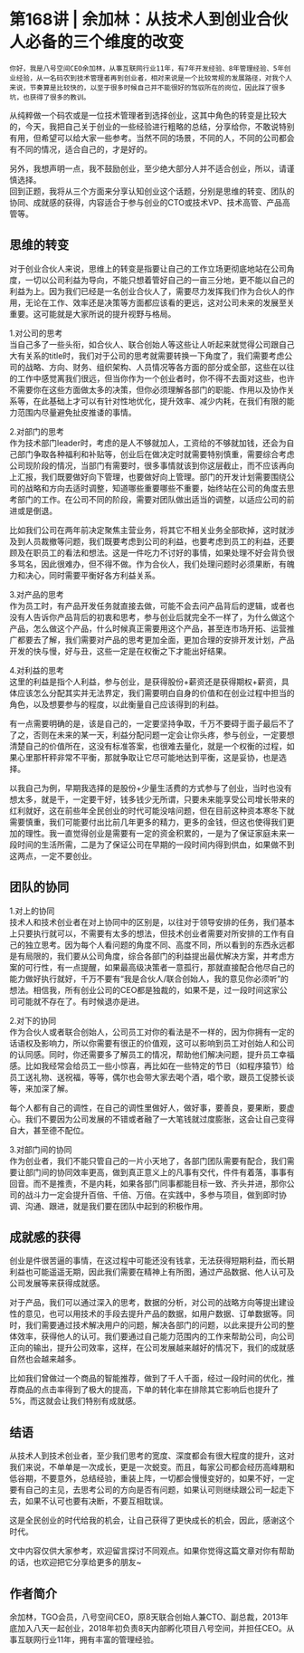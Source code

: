 # 第168讲 | 余加林：从技术人到创业合伙人必备的三个维度的改变

    你好，我是八号空间CEO余加林，从事互联网行业11年，有7年开发经验、8年管理经验、5年创业经验，从一名码农到技术管理者再到创业者，相对来说是一个比较常规的发展路径，对我个人来说，节奏算是比较快的，以至于很多时候自己并不能很好的驾驭所在的岗位，因此踩了很多坑，也获得了很多的教训。

从纯粹做一个码农或是一位技术管理者到选择创业，这其中角色的转变是比较大的，今天，我把自己关于创业的一些经验进行粗略的总结，分享给你，不敢说特别有用，但希望可以给大家一些参考。当然不同的场景，不同的人，不同的公司都会有不同的情况，适合自己的，才是好的。

另外，我想声明一点，我不鼓励创业，至少绝大部分人并不适合创业，所以，请谨慎选择。  
回到正题，我将从三个方面来分享认知创业这个话题，分别是思维的转变、团队的协同、成就感的获得，内容适合于参与创业的CTO或技术VP、技术高管、产品高管等。

## 思维的转变

对于创业合伙人来说，思维上的转变是指要让自己的工作立场更彻底地站在公司角度，一切以公司利益为导向，不能只想着管好自己的一亩三分地，更不能以自己的利益为上。因为我们已经是一名创业合伙人了，需要尽力发挥我们作为合伙人的作用，无论在工作、效率还是决策等方面都应该看的更远，这对公司未来的发展至关重要。这可能就是大家所说的提升视野与格局。

1.对公司的思考  
当自己多了一些头衔，如合伙人、联合创始人等这些让人听起来就觉得公司跟自己大有关系的title时，我们对于公司的思考就需要转换一下角度了，我们需要考虑公司的战略、方向、财务、组织架构、人员情况等各方面的部分或全部，这些在以往的工作中感觉离我们很远，但当你作为一个创业者时，你不得不去面对这些，也许不需要你在这些方面做太多的决策，但你必须理解各部门的职能、作用以及协作关系等，在此基础上才可以有针对性地优化，提升效率、减少内耗，在我们有限的能力范围内尽量避免扯皮推诿的事情。

2.对部门的思考  
作为技术部门leader时，考虑的是人不够就加人，工资给的不够就加钱，还会为自己部门争取各种福利和补贴等，创业后在做决定时就需要特别慎重，需要综合考虑公司现阶段的情况，当部门有需要时，很多事情就该到你这层截止，而不应该再向上汇报，我们既要做好向下管理，也要做好向上管理。部门的开发计划需要围绕公司的战略和方向去适时调整，知道哪些重要哪些不重要，始终站在公司的角度去思考部门的工作。在公司不同的阶段，需要对团队做出适当的调整，以适应公司的前进或是倒退。

比如我们公司在两年前决定聚焦主营业务，将其它不相关业务全部砍掉，这时就涉及到人员裁撤等问题，我们既要考虑到公司的利益，也要考虑到员工的利益，还要顾及在职员工的看法和想法。这是一件吃力不讨好的事情，如果处理不好会背负很多骂名，因此很难办，但不得不做。作为合伙人，我们处理问题时必须果断，有魄力和决心，同时需要平衡好各方利益关系。

3.对产品的思考  
作为员工时，有产品开发任务就直接去做，可能不会去问产品背后的逻辑，或者也没有人告诉你产品背后的初衷和思考，参与创业后就完全不一样了，为什么做这个产品，怎么做这个产品，什么时候真正需要用这个产品，甚至连市场开拓、运营推广都要去了解，我们需要对产品的思考更加全面，更加合理的安排开发计划，产品开发的快与慢，好与丑，这些一定是在权衡之下才能出好结果。

4.对利益的思考  
这里的利益是指个人利益，参与创业，是获得股份+薪资还是获得期权+薪资，具体应该怎么分配其实并无法界定，我们需要明白自身的价值和在创业过程中担当的角色，以及想要参与的程度，以此衡量自己应该得到的利益。

有一点需要明确的是，该是自己的，一定要坚持争取，千万不要碍于面子最后不了了之，否则在未来的某一天，利益分配问题一定会让你头疼，参与创业，一定要想清楚自己的价值所在，这没有标准答案，也很难去量化，就是一个权衡的过程，如果心里那杆秤非常不平衡，那就争取让它尽可能地达到平衡，这是妥协，也是选择。

以我自己为例，早期我选择的是股份+少量生活费的方式参与了创业，当时也没有想太多，就是干，一定要干好，钱多钱少无所谓，只要未来能享受公司增长带来的红利就好，这在前些年全民创业的时代可能没啥问题，但在目前这种资本寒冬下就需要慎重，我们可能要付出比前几年更多的精力，更多的金钱，但这也使得我们更加的理性。我一直觉得创业是需要有一定的资金积累的，一是为了保证家庭未来一段时间的生活所需，二是为了保证公司在早期的一段时间内得到供血，如果做不到这两点，一定不要创业。

## 团队的协同

1.对上的协同  
技术人和技术创业者在对上协同中的区别是，以往对于领导安排的任务，我们基本上只要执行就可以，不需要有太多的想法，但技术创业者需要对所安排的工作有自己的独立思考。因为每个人看问题的角度不同、高度不同，所以看到的东西永远都是有局限的，我们要从公司角度，综合各部门的利益提出最优解决方案，并考虑方案的可行性，有一点提醒，如果最高级决策者一意孤行，那就直接配合他尽自己的能力做好执行就好，千万不要有“我是合伙人/联合创始人，我的意见你必须听”的想法。相信我，所有创业公司的CEO都是独裁的，如果不是，过一段时间这家公司可能就不存在了。有时候退亦是进。

2.对下的协同  
作为合伙人或者联合创始人，公司员工对你的看法是不一样的，因为你拥有一定的话语权及影响力，所以你需要有很正的价值观，这可以影响到员工对创始人和公司的认同感。同时，你还需要多了解员工的情况，帮助他们解决问题，提升员工幸福感。比如我经常会给员工一些小惊喜，再比如在一些特定的节日（如程序猿节）给员工送礼物、送祝福，等等，偶尔也会带大家去喝个酒，唱个歌，跟员工促膝长谈等，来加深了解。

每个人都有自己的调性，在自己的调性里做好人，做好事，要善良，要果断，要虚心。我们不要因为公司发展的不错或者融了一大笔钱就过度膨胀，这会让自己变得自大，甚至德不配位。

3.对部门间的协同  
作为创业者，我们不能只管自己的一片小天地了，各部门团队需要有配合，我们需要让部门间的协同效率更高，做到真正意义上的凡事有交代，件件有着落，事事有回音。而不是推责，不是内耗，如果各部门同事都能目标一致、齐头并进，那你公司的战斗力一定会提升百倍、千倍、万倍。在实践中，多参与项目，做到即时协调、沟通、跟进，就是我们要在团队中起到的积极作用。

## 成就感的获得

创业是件很苦逼的事情，在这过程中可能还没有钱拿，无法获得短期利益，而长期利益也可能遥遥无期，因此我们需要在精神上有所图，通过产品数据、他人认可及公司发展等来获得成就感。

对于产品，我们可以通过深入的思考，数据的分析，对公司的战略方向等提出建设性的意见，也可以用技术的手段去提升产品的数据，如用户数据、订单数据等。同时，我们需要通过技术解决用户的问题，解决各部门的问题，以此来提升公司的整体效率，获得他人的认可。我们要通过自己能力范围内的工作来帮助公司，向公司正向的输出，提升公司效率，这样，在公司发展越来越好的情况下，我们的成就感自然也会越来越多。

比如我们曾做过一个商品的智能推荐，做到了千人千面，经过一段时间的优化，推荐商品的点击率得到了极大的提高，下单的转化率在排除其它影响后也提升了5%，而这就会让我们特别有成就感。

## 结语

从技术人到技术创业者，至少我们思考的宽度、深度都会有很大程度的提升，这对我们来说，不单单是一次成长，更是一次蜕变。而且，每家公司都会经历高峰期和低谷期，不要意外，总结经验，重装上阵，一切都会慢慢变好的，如果不好，一定要有自己的主见，去思考公司的方向是否有问题，如果认可则继续跟公司一起走下去，如果不认可也要有决断，不要互相耽误。

这是全民创业的时代给我的机会，让自己获得了更快成长的机会，因此，感谢这个时代。

文中内容仅供大家参考，欢迎留言探讨不同观点。如果你觉得这篇文章对你有帮助的话，也欢迎把它分享给更多的朋友~

## 作者简介

余加林，TGO会员，八号空间CEO，原8天联合创始人兼CTO、副总裁，2013年底加入八天一起创业，2018年初负责8天内部孵化项目八号空间，并担任CEO。从事互联网行业11年，拥有丰富的管理经验。
    
